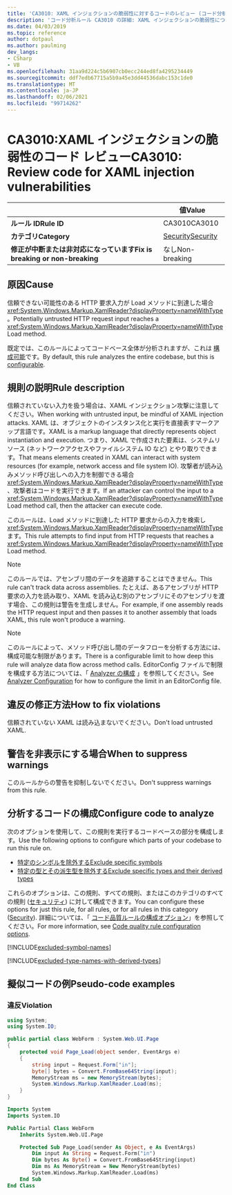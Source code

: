 ```yaml
---
title: 'CA3010: XAML インジェクションの脆弱性に対するコードのレビュー (コード分析)'
description: 'コード分析ルール CA3010 の詳細: XAML インジェクションの脆弱性についてコードを確認する'
ms.date: 04/03/2019
ms.topic: reference
author: dotpaul
ms.author: paulming
dev_langs:
- CSharp
- VB
ms.openlocfilehash: 31aa9d224c5b6907cb0ecc244ed8fa4295234449
ms.sourcegitcommit: ddf7edb67715a5b9a45e3dd44536dabc153c1de0
ms.translationtype: MT
ms.contentlocale: ja-JP
ms.lasthandoff: 02/06/2021
ms.locfileid: "99714262"
---
```

# <a name="ca3010-review-code-for-xaml-injection-vulnerabilities"></a><span data-ttu-id="940d7-103">CA3010:XAML インジェクションの脆弱性のコード レビュー</span><span class="sxs-lookup"><span data-stu-id="940d7-103">CA3010: Review code for XAML injection vulnerabilities</span></span>

| | <span data-ttu-id="940d7-104">値</span><span class="sxs-lookup"><span data-stu-id="940d7-104">Value</span></span> |
|-|-|
| <span data-ttu-id="940d7-105">**ルール ID**</span><span class="sxs-lookup"><span data-stu-id="940d7-105">**Rule ID**</span></span> |<span data-ttu-id="940d7-106">CA3010</span><span class="sxs-lookup"><span data-stu-id="940d7-106">CA3010</span></span>|
| <span data-ttu-id="940d7-107">**カテゴリ**</span><span class="sxs-lookup"><span data-stu-id="940d7-107">**Category**</span></span> |[<span data-ttu-id="940d7-108">Security</span><span class="sxs-lookup"><span data-stu-id="940d7-108">Security</span></span>](security-warnings.md)|
| <span data-ttu-id="940d7-109">**修正が中断または非対応になっています**</span><span class="sxs-lookup"><span data-stu-id="940d7-109">**Fix is breaking or non-breaking**</span></span> |<span data-ttu-id="940d7-110">なし</span><span class="sxs-lookup"><span data-stu-id="940d7-110">Non-breaking</span></span>|

## <a name="cause"></a><span data-ttu-id="940d7-111">原因</span><span class="sxs-lookup"><span data-stu-id="940d7-111">Cause</span></span>

<span data-ttu-id="940d7-112">信頼できない可能性のある HTTP 要求入力が Load メソッドに到達した場合 <xref:System.Windows.Markup.XamlReader?displayProperty=nameWithType> 。</span><span class="sxs-lookup"><span data-stu-id="940d7-112">Potentially untrusted HTTP request input reaches a <xref:System.Windows.Markup.XamlReader?displayProperty=nameWithType> Load method.</span></span>

<span data-ttu-id="940d7-113">既定では、このルールによってコードベース全体が分析されますが、これは [構成可能](#configure-code-to-analyze)です。</span><span class="sxs-lookup"><span data-stu-id="940d7-113">By default, this rule analyzes the entire codebase, but this is [configurable](#configure-code-to-analyze).</span></span>

## <a name="rule-description"></a><span data-ttu-id="940d7-114">規則の説明</span><span class="sxs-lookup"><span data-stu-id="940d7-114">Rule description</span></span>

<span data-ttu-id="940d7-115">信頼されていない入力を扱う場合は、XAML インジェクション攻撃に注意してください。</span><span class="sxs-lookup"><span data-stu-id="940d7-115">When working with untrusted input, be mindful of XAML injection attacks.</span></span> <span data-ttu-id="940d7-116">XAML は、オブジェクトのインスタンス化と実行を直接表すマークアップ言語です。</span><span class="sxs-lookup"><span data-stu-id="940d7-116">XAML is a markup language that directly represents object instantiation and execution.</span></span> <span data-ttu-id="940d7-117">つまり、XAML で作成された要素は、システムリソース (ネットワークアクセスやファイルシステム IO など) とやり取りできます。</span><span class="sxs-lookup"><span data-stu-id="940d7-117">That means elements created in XAML can interact with system resources (for example, network access and file system IO).</span></span> <span data-ttu-id="940d7-118">攻撃者が読み込みメソッド呼び出しへの入力を制御できる場合 <xref:System.Windows.Markup.XamlReader?displayProperty=nameWithType> 、攻撃者はコードを実行できます。</span><span class="sxs-lookup"><span data-stu-id="940d7-118">If an attacker can control the input to a <xref:System.Windows.Markup.XamlReader?displayProperty=nameWithType> Load method call, then the attacker can execute code.</span></span>

<span data-ttu-id="940d7-119">このルールは、Load メソッドに到達した HTTP 要求からの入力を検索し <xref:System.Windows.Markup.XamlReader?displayProperty=nameWithType> ます。</span><span class="sxs-lookup"><span data-stu-id="940d7-119">This rule attempts to find input from HTTP requests that reaches a <xref:System.Windows.Markup.XamlReader?displayProperty=nameWithType> Load method.</span></span>

> [!NOTE]
> <span data-ttu-id="940d7-120">このルールでは、アセンブリ間のデータを追跡することはできません。</span><span class="sxs-lookup"><span data-stu-id="940d7-120">This rule can't track data across assemblies.</span></span> <span data-ttu-id="940d7-121">たとえば、あるアセンブリが HTTP 要求の入力を読み取り、XAML を読み込む別のアセンブリにそのアセンブリを渡す場合、この規則は警告を生成しません。</span><span class="sxs-lookup"><span data-stu-id="940d7-121">For example, if one assembly reads the HTTP request input and then passes it to another assembly that loads XAML, this rule won't produce a warning.</span></span>

> [!NOTE]
> <span data-ttu-id="940d7-122">このルールによって、メソッド呼び出し間のデータフローを分析する方法には、構成可能な制限があります。</span><span class="sxs-lookup"><span data-stu-id="940d7-122">There is a configurable limit to how deep this rule will analyze data flow across method calls.</span></span> <span data-ttu-id="940d7-123">EditorConfig ファイルで制限を構成する方法については、「 [Analyzer の構成](https://github.com/dotnet/roslyn-analyzers/blob/master/docs/Analyzer%20Configuration.md#dataflow-analysis) 」を参照してください。</span><span class="sxs-lookup"><span data-stu-id="940d7-123">See [Analyzer Configuration](https://github.com/dotnet/roslyn-analyzers/blob/master/docs/Analyzer%20Configuration.md#dataflow-analysis) for how to configure the limit in an EditorConfig file.</span></span>

## <a name="how-to-fix-violations"></a><span data-ttu-id="940d7-124">違反の修正方法</span><span class="sxs-lookup"><span data-stu-id="940d7-124">How to fix violations</span></span>

<span data-ttu-id="940d7-125">信頼されていない XAML は読み込まないでください。</span><span class="sxs-lookup"><span data-stu-id="940d7-125">Don't load untrusted XAML.</span></span>

## <a name="when-to-suppress-warnings"></a><span data-ttu-id="940d7-126">警告を非表示にする場合</span><span class="sxs-lookup"><span data-stu-id="940d7-126">When to suppress warnings</span></span>

<span data-ttu-id="940d7-127">このルールからの警告を抑制しないでください。</span><span class="sxs-lookup"><span data-stu-id="940d7-127">Don't suppress warnings from this rule.</span></span>

## <a name="configure-code-to-analyze"></a><span data-ttu-id="940d7-128">分析するコードの構成</span><span class="sxs-lookup"><span data-stu-id="940d7-128">Configure code to analyze</span></span>

<span data-ttu-id="940d7-129">次のオプションを使用して、この規則を実行するコードベースの部分を構成します。</span><span class="sxs-lookup"><span data-stu-id="940d7-129">Use the following options to configure which parts of your codebase to run this rule on.</span></span>

- [<span data-ttu-id="940d7-130">特定のシンボルを除外する</span><span class="sxs-lookup"><span data-stu-id="940d7-130">Exclude specific symbols</span></span>](#exclude-specific-symbols)
- [<span data-ttu-id="940d7-131">特定の型とその派生型を除外する</span><span class="sxs-lookup"><span data-stu-id="940d7-131">Exclude specific types and their derived types</span></span>](#exclude-specific-types-and-their-derived-types)

<span data-ttu-id="940d7-132">これらのオプションは、この規則、すべての規則、またはこのカテゴリのすべての規則 ([セキュリティ](security-warnings.md)) に対して構成できます。</span><span class="sxs-lookup"><span data-stu-id="940d7-132">You can configure these options for just this rule, for all rules, or for all rules in this category ([Security](security-warnings.md)).</span></span> <span data-ttu-id="940d7-133">詳細については、「 [コード品質ルールの構成オプション](../code-quality-rule-options.md)」を参照してください。</span><span class="sxs-lookup"><span data-stu-id="940d7-133">For more information, see [Code quality rule configuration options](../code-quality-rule-options.md).</span></span>

[!INCLUDE[excluded-symbol-names](~/includes/code-analysis/excluded-symbol-names.md)]

[!INCLUDE[excluded-type-names-with-derived-types](~/includes/code-analysis/excluded-type-names-with-derived-types.md)]

## <a name="pseudo-code-examples"></a><span data-ttu-id="940d7-134">擬似コードの例</span><span class="sxs-lookup"><span data-stu-id="940d7-134">Pseudo-code examples</span></span>

### <a name="violation"></a><span data-ttu-id="940d7-135">違反</span><span class="sxs-lookup"><span data-stu-id="940d7-135">Violation</span></span>

```csharp
using System;
using System.IO;

public partial class WebForm : System.Web.UI.Page
{
    protected void Page_Load(object sender, EventArgs e)
    {
        string input = Request.Form["in"];
        byte[] bytes = Convert.FromBase64String(input);
        MemoryStream ms = new MemoryStream(bytes);
        System.Windows.Markup.XamlReader.Load(ms);
    }
}
```

```vb
Imports System
Imports System.IO

Public Partial Class WebForm
    Inherits System.Web.UI.Page

    Protected Sub Page_Load(sender As Object, e As EventArgs)
        Dim input As String = Request.Form("in")
        Dim bytes As Byte() = Convert.FromBase64String(input)
        Dim ms As MemoryStream = New MemoryStream(bytes)
        System.Windows.Markup.XamlReader.Load(ms)
    End Sub
End Class
```
